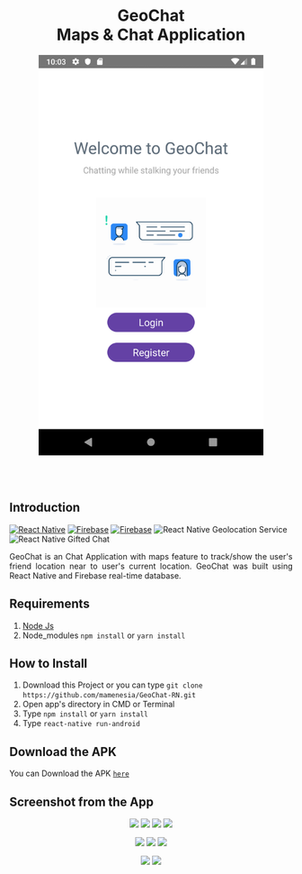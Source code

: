 <h1 align='center'>GeoChat <br>Maps & Chat Application</h1>

<p align='center'>
    <img width="400" src='./screenshoot/welcome.png' />
</p>

<br>
<br>

## Introduction
[![React Native](https://img.shields.io/badge/react%20native-v0.60.5-blue)](https://facebook.github.io/react-native/)
[![Firebase](https://img.shields.io/badge/firebase-v6.60-orange)](https://firebase.google.com/?gclid=EAIaIQobChMI2qeqx_3C4wIVTiUrCh0i0QGfEAAYASAAEgIPNfD_BwE)
[![Firebase](https://img.shields.io/badge/React%20Native%20Maps-0.25.0-green.svg?style=rounded-square)](https://github.com/react-native-community/react-native-maps)
![React Native Geolocation Service](https://img.shields.io/badge/react%20native%20geolocation%20service-v3.1.0-brightgreen)
![React Native Gifted Chat](https://img.shields.io/badge/react%20native%20gifted%20chat-v0.9.11-yellowgreen)

<p align='justify'>GeoChat is an Chat Application with maps feature to track/show the user's friend location near to user's current location. GeoChat was built using React Native and Firebase real-time database.</p>

## Requirements
1. <a href="https://nodejs.org/en/download/">Node Js</a>
2. Node_modules ``` npm install ``` or ``` yarn install ```

## How to Install
1. Download this Project or you can type ``` git clone https://github.com/mamenesia/GeoChat-RN.git ```
2. Open app's directory in CMD or Terminal
3. Type ` npm install ` or ` yarn install `
4. Type ` react-native run-android `
<!-- 
## Preview Video 
You can watch the preview video [`here`](https://drive.google.com/file/d/100MX_fDn3zn_xsOpg109sTaguJ72sz25/view?usp=sharing) -->

## Download the APK
You can Download the APK [`here`](https://drive.google.com/file/d/1xHm8ESclw1v_U4VKk5SywMRj6kRiCJw2/view?usp=sharing)


## Screenshot from the App
<p align='center'>
  <span>
      <image width="200" src="./screenshoot/splash.png" />
      <image width="200" src="./screenshoot/welcome.png" />
      <image width="200" src="./screenshoot/login.png" />
      <image width="200" src="./screenshoot/register.png" />
      
  </span>
</p>
<p align='center'>
  <span>
      <image width="200" src="./screenshoot/home.png" />
      <image width="200" src="./screenshoot/friendlist.png" />
      <image width="200" src="./screenshoot/chatroom.png" />
      
  </span>
</p>
<p align='center'>
  <span>
      <image width="200" src="./screenshoot/friend-profile.png" />
      <image width="200" src="./screenshoot/user-profile.png" />      
  </span>
</p>